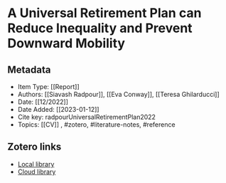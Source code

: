 # A Universal Retirement Plan can Reduce Inequality and Prevent Downward Mobility

## Metadata

* Item Type: [[Report]]
* Authors: [[Siavash Radpour]], [[Eva Conway]], [[Teresa Ghilarducci]]
* Date: [[12/2022]]
* Date Added: [[2023-01-12]]
* Cite key: radpourUniversalRetirementPlan2022
* Topics: [[CV]]
, #zotero, #literature-notes, #reference


##  Zotero links
* [Local library](zotero://select/items/1_ZBMTLVRX)
* [Cloud library](http://zotero.org/users/10903504/items/ZBMTLVRX)

